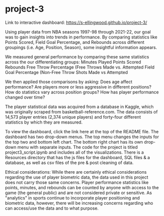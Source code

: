 # project-3

Link to interactive dashboard: https://s-ellingwood.github.io/project-3/

Using player data from NBA seasons 1997-98 through 2021-22, our goal was to gain insights into trends in performance. By comparing statistics like Points Scored, Field Goal Percentage, and Rebounds across different groupings (i.e. Age, Position, Season), some insightful information appears.

We measured general performance by comparing these same statistics across the our differentiating groups:
Minutes Played
Points Scored
Rebounds
Free Throw Percentage (Free Throws Made vs. Attempted
Field Goal Percentage (Non-Free Throw Shots Made vs Attempted

We then applied those comparisons by asking:
Does age affect performance?
Are players more or less aggressive in different positions?
How do statistics vary across position groups?
How has player performance changed over time?

The player statistical data was acquired from a database in Kaggle, which was originally scraped from basketball-reference.com. The data consists of 14,573 player entries (2,374 unique players) and forty-four different statistics by which they are measured.

To view the dashboard, click the link here at the top of the README file. The dashboard has two drop-down menus. The top menu changes the inputs for the top two and bottom left chart. The bottom right chart has its own drop-down menu with separate inputs. The code for the project is titled project3_script.ipynb and includes all of the visualizations. There is a Resources directory that has the js files for the dashboard, SQL files & a database, as well as csv files of the pre & post cleaning of data. 

Ethical considerations:
While there are certainly ethical considerations regarding the use of player biometric data, the data used in this project does not carry those same concerns. Player performance statistics like points, minutes, and rebounds can be counted by anyone with access to the game (the general public) and are not considered private or sensitive. As "analytics" in sports continue to incorporate player positioning and biometric data, however, there will be increasing concerns regarding who can access/use the data and to what purpose.
